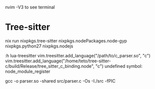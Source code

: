 
nvim -V3 to see terminal

# Tree-sitter

nix run nixpkgs.tree-sitter nixpkgs.nodePackages.node-gyp nixpkgs.python27 nixpkgs.nodejs

:h lua-treesitter
    vim.treesitter.add_language("/path/to/c_parser.so", "c")
vim.treesitter.add_language("/home/teto/tree-sitter-c/build/Release/tree_sitter_c_binding.node", "c")
undefined symbol: node_module_register


gcc -o parser.so -shared src/parser.c -Os -I./src -fPIC
